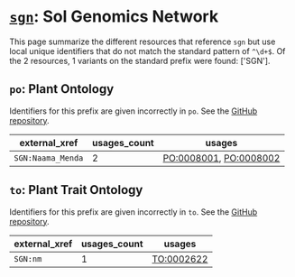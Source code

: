 # [`sgn`](https://bioregistry.io/sgn): Sol Genomics Network

This page summarize the different resources that reference `sgn`
but use local unique identifiers that do not match the standard pattern of
`^\d+$`. Of the 2 resources,
1 variants on the standard prefix were found: ['SGN'].

## `po`: Plant Ontology

Identifiers for this prefix are given incorrectly in `po`. See the [GitHub repository](https://github.com/Planteome/plant-ontology).

| external_xref     |   usages_count | usages                                                                                           |
|-------------------|----------------|--------------------------------------------------------------------------------------------------|
| `SGN:Naama_Menda` |              2 | [PO:0008001](https://bioregistry.io/PO:0008001), [PO:0008002](https://bioregistry.io/PO:0008002) |

## `to`: Plant Trait Ontology

Identifiers for this prefix are given incorrectly in `to`. See the [GitHub repository](https://github.com/Planteome/plant-trait-ontology).

| external_xref   |   usages_count | usages                                          |
|-----------------|----------------|-------------------------------------------------|
| `SGN:nm`        |              1 | [TO:0002622](https://bioregistry.io/TO:0002622) |

